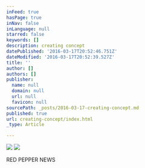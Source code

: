 ```yaml
---
inFeed: true
hasPage: true
inNav: false
inLanguage: null
starred: false
keywords: []
description: creating concept
datePublished: '2016-03-17T20:52:46.751Z'
dateModified: '2016-03-17T20:52:39.527Z'
title: ''
author: []
authors: []
publisher:
  name: null
  domain: null
  url: null
  favicon: null
sourcePath: _posts/2016-03-17-creating-concept.md
published: true
url: creating-concept/index.html
_type: Article

---
```

![](https://s3-us-west-2.amazonaws.com/the-grid-img/p/eb4eb39c9a1ca6b8f49d9b637345aa5bbb03dc4f.png)
![](https://the-grid-user-content.s3-us-west-2.amazonaws.com/4dad3b6a-462a-4fc4-a5cd-6a7a206b99e6.jpg)

RED PEPPER NEWS